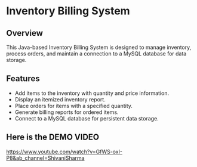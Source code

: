 # Inventory Billing System

## Overview

This Java-based Inventory Billing System is designed to manage inventory, process orders, and maintain a connection to a MySQL database for data storage.

## Features

- Add items to the inventory with quantity and price information.
- Display an itemized inventory report.
- Place orders for items with a specified quantity.
- Generate billing reports for ordered items.
- Connect to a MySQL database for persistent data storage.

## Here is the DEMO VIDEO

https://www.youtube.com/watch?v=GfWS-oxI-P8&ab_channel=ShivaniSharma